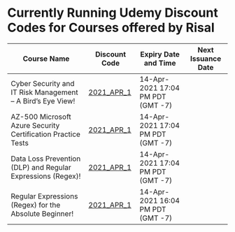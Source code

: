 # Currently Running Udemy Discount Codes for Courses offered by Risal

Course Name | Discount Code | Expiry Date and Time | Next Issuance Date
----------- | ------------- | -------------------- | ------------------
Cyber Security and IT Risk Management – A Bird’s Eye View! | [2021_APR_1](https://www.udemy.com/course/cyber-security-and-it-risk-management-in-the-enterprise/?couponCode=2021_APR_1) | 14-Apr-2021 17:04 PM PDT (GMT -7)
AZ-500 Microsoft Azure Security Certification Practice Tests | [2021_APR_1](https://www.udemy.com/course/az-500-microsoft-azure-security-certification-practice-tests-latest/?couponCode=2021_APR_1) | 14-Apr-2021 17:04 PM PDT (GMT -7)
Data Loss Prevention (DLP) and Regular Expressions (Regex)! | [2021_APR_1](https://www.udemy.com/course/data-loss-prevention-dlp-in-the-enterprise/?couponCode=2021_APR_1) | 14-Apr-2021 17:04 PM PDT (GMT -7)
Regular Expressions (Regex) for the Absolute Beginner! | [2021_APR_1](https://www.udemy.com/course/regular-expressions-regex-for-the-absolute-beginner/?couponCode=2021_APR_1) | 14-Apr-2021 16:04 PM PDT (GMT -7)
